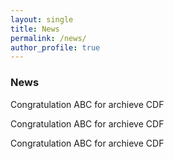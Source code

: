 ```yaml
---
layout: single
title: News
permalink: /news/
author_profile: true
---
```


<h3>News</h3>
<p>Congratulation ABC for archieve CDF</p>
<p>Congratulation ABC for archieve CDF</p>
<p>Congratulation ABC for archieve CDF</p>
